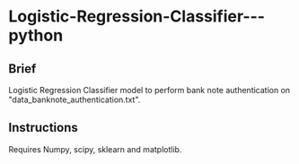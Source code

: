 # Logistic-Regression-Classifier---python

## Brief
Logistic Regression Classifier model to perform bank note authentication on 
"data_banknote_authentication.txt".

## Instructions
Requires Numpy, scipy, sklearn and matplotlib.
